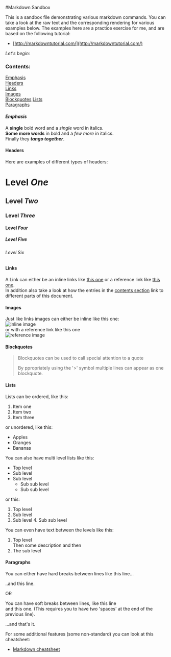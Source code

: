 #Markdown Sandbox

This is a sandbox file demonstrating various markdown commands. 
You can take a look at the raw text and the corresponding rendering for various examples below. 
The examples here are a practice exercise for me, and are based on the following tutorial:

* [http://markdowntutorial.com/](http://markdowntutorial.com/)

_Let's begin:_

### Contents:
[Emphasis](#emphasis)  
[Headers](#headers)  
[Links](#links)  
[Images](#images)  
[Blockquotes](#blockquotes)
[Lists](#lists)  
[Paragraphs](#paragraphs)


#### _Emphasis_

A **single** bold word and a _single_ word in italics.  
**Some more words** in bold and a _few more_ in italics.  
Finally they **_tango together_**.

#### Headers

Here are examples of different types of headers:
# Level _One_
## Level _Two_
### Level _Three_
#### Level _Four_
##### Level _Five_
###### Level _Six_


#### Links

A Link can either be an inline links like [this one](http://www.example.com) or a reference link like [this one][ref 1].  
In addition also take a look at how the entries in the [contents section](#contents) link to different parts of this document.

[ref 1]: http://www.google.com

#### Images

Just like links images can either be inline like this one:  
![inline image](https://upload.wikimedia.org/wikipedia/commons/4/48/Markdown-mark.svg)  
or with a reference link like this one  
![reference image][reference image link]

[reference image link]: https://upload.wikimedia.org/wikipedia/commons/3/37/Markdown-mark-solid.svg

#### Blockquotes

> Blockquotes can be used to call special attention to a quote
>
> By ppropriately using the '>' symbol multiple lines can appear as one blockquote.

#### Lists

Lists can be ordered, like this:
1. Item one
2. Item two
3. Item three

or unordered, like this:
* Apples
* Oranges
* Bananas

You can also have multi level lists like this:
* Top level
 * Sub level
 * Sub level
   * Sub sub level
    * Sub sub level

or this:

1. Top level
 2. Sub level
   3. Sub level
    4. Sub sub level

You can even have text between the levels like this:

1. Top level  
 Then some description and then
 2. The sub level

#### Paragraphs

You can either have hard breaks between lines like this line...

..and this line.

OR

You can have soft breaks between lines, like this line  
and this one. (This requires you to have two 'spaces' at the end of the previous line).


...and that's it.

For some additional features (some non-standard) you can look at this cheatsheet:
* [Markdown cheatsheet](https://github.com/adam-p/markdown-here/wiki/Markdown-Cheatsheet)
